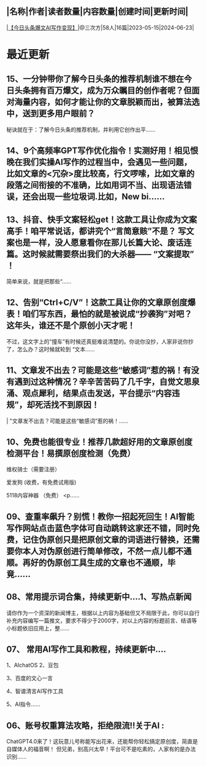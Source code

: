 |名称|作者|读者数量|内容数量|创建时间|更新时间|
---
|[【今日头条爆文AI写作变现】](https://xiaobot.net/p/xuan_0429?refer=0b133df9-27dc-423b-8101-639049001c13)|@三次方|58人|16篇|2023-05-15|2024-06-23|

# 最近更新
## 15、一分钟带你了解今日头条的推荐机制谁不想在今日头条拥有百万爆文，成为万众瞩目的创作者呢？但面对海量内容，如何才能让你的文章脱颖而出，被算法选中，送到更多用户眼前？
秘诀就在于：了解今日头条的推荐机制，并利用它创作出平......
## 14、9个高频率GPT写作优化指令！实测好用！相见恨晚在我们实操AI写作的过程当中，会遇见一些问题，比如文章的&lt;冗杂&gt;度比较高，行文啰嗦，比如文章的段落之间衔接的不准确，比如用词不当、出现语法错误，还会出现一些垃圾词.比如，New bi......
## 13、抖音、快手文案轻松get！这款工具让你成为文案高手！咱平常说话，都讲究个“言简意赅”不是？ 写文案也是一样，没人愿意看你在那儿长篇大论、废话连篇。这时候就需要祭出我们的大杀器—— “文案提取” ！

简单来说，就是把那些“......
## 12、告别“Ctrl+C/V”！这款工具让你的文章原创度爆表！咱们写东西，最怕的就是被说成“抄袭狗”对吧？这年头，谁还不是个原创小天才呢！
不过，这文字上的“撞车”有时候还真挺难说清楚的。你说你没抄，人家非说你抄了，怎么办？这时候就轮到 “文本......
## 11、文章发不出去？可能是这些“敏感词”惹的祸！有没有遇到过这种情况？辛辛苦苦码了几千字，自觉文思泉涌、观点犀利，结果点击发送，平台提示“内容违规”，却死活找不到原因！
|
"文章发不出去？可能是这些“敏感词”惹的祸！......
## 10、免费也能很专业！推荐几款超好用的文章原创度检测平台！易撰原创度检测（免费）

维权骑士（需要注册）

爱发狗 (收费，有免费试用版)

5118内容神器 （免费）
<p......
## 09、查重率飙升？别慌！教你一招起死回生！AI智能写作网站点击蓝色字体可自动跳转这家还不错，同时免费，记住伪原创只是把原创文章的词语进行替换，还需要你本人对伪原创进行简单修改，不然一点儿都不通顺。再好的伪原创工具生成的文章也不通顺，毕竟......
## 08、常用提示词合集，持续更新中....1、写热点新闻
请你作为一个资深的新闻博主，根据以上内容为基础但又不局限于此，你可以自行补充内容编写一篇推文，要求不得少于2000字，对以上内容的标题前言、结语等小标题依旧应用上，整......
## 07、 常用AI写作工具和教程，持续更新中....
1、AIchatOS
2、豆包

3、百度的文心一言

4、智谱清言AI写作工具

5、AI指令......
## 06、账号权重算法攻略，拒绝限流‼️关于AI :
ChatGPT4.0来了！这玩意儿号称能写出花来，还能帮你轻松搞定原创度，简直是自媒体人的福音啊！
但兄弟，别高兴太早！平台可不是吃素的，人家有的是办法识别......

